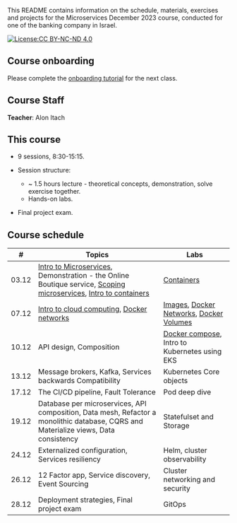 This README contains information on the schedule, materials, exercises and projects for the Microservices December 2023 course, conducted for one of the banking company in Israel.

[![License:CC BY-NC-ND 4.0](https://img.shields.io/badge/License-CC%20BY--NC--ND%204.0-lightgrey.svg)](https://creativecommons.org/licenses/by-nc-nd/4.0/)


## Course onboarding

Please complete the [onboarding tutorial](tutorials/onboarding.md) for the next class.

## Course Staff

**Teacher**: Alon Itach

## This course

- 9 sessions, 8:30-15:15.

- Session structure:
  - ~ 1.5 hours lecture - theoretical concepts, demonstration, solve exercise together.
  - Hands-on labs. 

- Final project exam.

## Course schedule


| #  | Topics                                                                                                                                                                                                                                                                                                                                                             | Labs                                                                                                                                  | 
|----|--------------------------------------------------------------------------------------------------------------------------------------------------------------------------------------------------------------------------------------------------------------------------------------------------------------------------------------------------------------------|---------------------------------------------------------------------------------------------------------------------------------------|
| 03.12 | [Intro to Microservices](https://alonitac.github.io/Microservices23/slides/microservices_intro.html), Demonstration - the Online Boutique service, [Scoping microservices](https://alonitac.github.io/Microservices23/slides/microservices_scoping_services.html), [Intro to containers](https://alonitac.github.io/Microservices23/slides/containers_intro.html)  | [Containers](tutorials/docker_containers.md)                                                                                          |   
| 07.12 | [Intro to cloud computing](https://alonitac.github.io/Microservices23/slides/aws_intro.html), [Docker networks](https://alonitac.github.io/Microservices23/slides/docker_networking.html)                                                                                                                                                                          | [Images](tutorials/docker_images.md), [Docker Networks](tutorials/docker_networking.md), [Docker Volumes](tutorials/docker_volumes.md) | 
| 10.12 | API design, Composition                                                                                                                                                                                                                                                                                                                                            | [Docker compose](tutorials/docker_compose.md), Intro to Kubernetes using EKS                                                         | 
| 13.12 | Message brokers, Kafka, Services backwards Compatibility                                                                                                                                                                                                                                                                                                           | Kubernetes Core objects                                                                                                               | 
| 17.12 | The CI/CD pipeline, Fault Tolerance                                                                                                                                                                                                                                                                                                                                | Pod deep dive                                                                                                                         | 
| 19.12 | Database per microservices, API composition, Data mesh, Refactor a monolithic database, CQRS and Materialize views, Data consistency                                                                                                                                                                                                                               | Statefulset and Storage                                                                                                               | 
| 24.12 | Externalized configuration, Services resiliency                                                                                                                                                                                                                                                                                                                    | Helm, cluster observability                                                                                                           | 
| 26.12 | 12 Factor app, Service discovery, Event Sourcing                                                                                                                                                                                                                                                                                                                   | Cluster networking and security                                                                                                       | 
| 28.12 | Deployment strategies, Final project exam                                                                                                                                                                                                                                                                                                                          | GitOps                                                                                                                                | 


